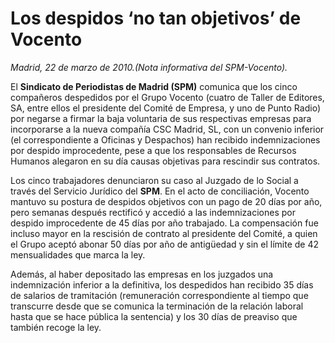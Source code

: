 # Los despidos ‘no tan objetivos’ de Vocento

*Madrid, 22 de marzo de 2010.(Nota informativa del SPM-Vocento).*

El **Sindicato de Periodistas de Madrid (SPM)** comunica que los cinco compañeros despedidos por el Grupo Vocento (cuatro de Taller de Editores, SA, entre ellos el presidente del Comité de Empresa, y uno de Punto Radio) por negarse a firmar la baja voluntaria de sus respectivas empresas para incorporarse a la nueva compañía CSC Madrid, SL, con un convenio inferior (el correspondiente a Oficinas y Despachos) han recibido indemnizaciones por despido improcedente, pese a que los responsables de Recursos Humanos alegaron en su día causas objetivas para rescindir sus contratos.

Los cinco trabajadores denunciaron su caso al Juzgado de lo Social a través del Servicio Jurídico del **SPM**. En el acto de conciliación, Vocento mantuvo su postura de despidos objetivos con un pago de 20 días por año, pero semanas después rectificó y accedió a las indemnizaciones por despido improcedente de 45 días por año trabajado. La compensación fue incluso mayor en la rescisión de contrato al presidente del Comité, a quien el Grupo aceptó abonar 50 días por año de antigüedad y sin el límite de 42 mensualidades que marca la ley.

Además, al haber depositado las empresas en los juzgados una indemnización inferior a la definitiva, los despedidos han recibido 35 días de salarios de tramitación (remuneración correspondiente al tiempo que transcurre desde que se comunica la terminación de la relación laboral hasta que se hace pública la sentencia) y los 30 días de preaviso que también recoge la ley.
